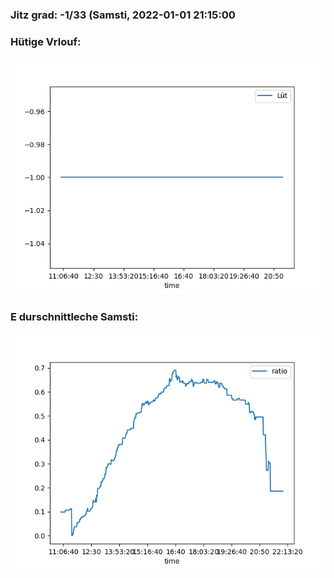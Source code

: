 ### Jitz grad: -1/33 (Samsti, 2022-01-01 21:15:00

### Hütige Vrlouf:
![Graph](Today.png)

### E durschnittleche Samsti:
![Graph](Samsti.png)
